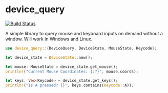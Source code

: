 # device_query

[![Build Status](https://travis-ci.org/ostrosco/device_query.svg?branch=master)](https://travis-ci.org/ostrosco/device_query)

A simple library to query mouse and keyboard inputs on demand without a window. Will work in Windows and Linux.

```Rust
use device_query::{DeviceQuery, DeviceState, MouseState, Keycode};

let device_state = DeviceState::new();

let mouse: MouseState = device_state.get_mouse();
println!("Current Mouse Coordinates: {:?}", mouse.coords);

let keys: Vec<Keycode> = device_state.get_keys();
println!("Is A pressed? {}", keys.contains(Keycode::A));
```
